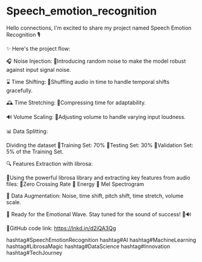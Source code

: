 # Speech_emotion_recognition

Hello connections, I'm excited to share my project named Speech Emotion Recognition 🎙️

✨ Here's the project flow:

🎧 Noise Injection:
🔸Introducing random noise to make the model robust against input signal noise.

⌛ Time Shifting: 
🔸Shuffling audio in time to handle temporal shifts gracefully.

🕰️ Time Stretching:
🔸Compressing time for adaptability.

🔊 Volume Scaling:
🔸Adjusting volume to handle varying input loudness.

📊 Data Splitting:

Dividing the dataset
🔸Training Set: 70%
🔸Testing Set: 30%
🔸Validation Set: 5% of the Training Set.

🔍 Features Extraction with librosa:

🔸Using the powerful librosa library and extracting key features from audio files:
🔹Zero Crossing Rate
🔹 Energy
🔹 Mel Spectrogram

🔄 Data Augmentation: Noise, time shift, pitch shift, time stretch, volume scale.

🎤 Ready for the Emotional Wave. Stay tuned for the sound of success! 🚀🔊
 
🔗GitHub code link: https://lnkd.in/d2iQA3Qg

hashtag#SpeechEmotionRecognition hashtag#AI hashtag#MachineLearning hashtag#LibrosaMagic hashtag#DataScience hashtag#Innovation hashtag#TechJourney
